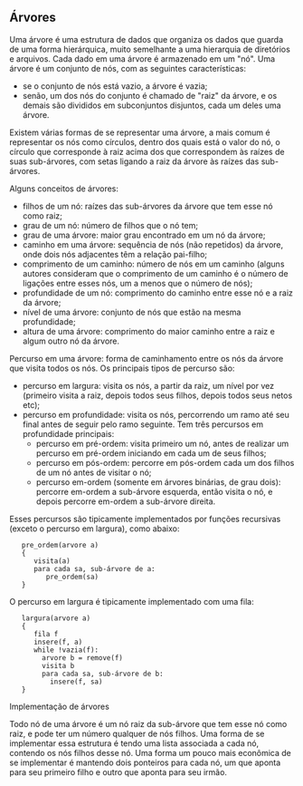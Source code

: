 ## Árvores

Uma árvore é uma estrutura de dados que organiza os dados que guarda de uma forma hierárquica, muito semelhante a uma hierarquia de diretórios e arquivos.
Cada dado em uma árvore é armazenado em um "nó".
Uma árvore é um conjunto de nós, com as seguintes características:
- se o conjunto de nós está vazio, a árvore é vazia;
- senão, um dos nós do conjunto é chamado de "raiz" da árvore, e os demais são divididos em subconjuntos disjuntos, cada um deles uma árvore.

Existem várias formas de se representar uma árvore, a mais comum é representar os nós como círculos, dentro dos quais está o valor do nó, o círculo que corresponde à raiz acima dos que correspondem às raízes de suas sub-árvores, com setas ligando a raiz da árvore às raízes das sub-árvores.

Alguns conceitos de árvores:
- filhos de um nó: raízes das sub-árvores da árvore que tem esse nó como raiz;
- grau de um nó: número de filhos que o nó tem;
- grau de uma árvore: maior grau encontrado em um nó da árvore;
- caminho em uma árvore: sequência de nós (não repetidos) da árvore, onde dois nós adjacentes têm a relação pai-filho;
- comprimento de um caminho: número de nós em um caminho (alguns autores consideram que o comprimento de um caminho é o número de ligações entre esses nós, um a menos que o número de nós);
- profundidade de um nó: comprimento do caminho entre esse nó e a raiz da árvore;
- nível de uma árvore: conjunto de nós que estão na mesma profundidade;
- altura de uma árvore: comprimento do maior caminho entre a raiz e algum outro nó da árvore.

Percurso em uma árvore: forma de caminhamento entre os nós da árvore que visita todos os nós. Os principais tipos de percurso são:
- percurso em largura: visita os nós, a partir da raiz, um nível por vez (primeiro visita a raiz, depois todos seus filhos, depois todos seus netos etc);
- percurso em profundidade: visita os nós, percorrendo um ramo até seu final antes de seguir pelo ramo seguinte. Tem três percursos em profundidade principais:
   - percurso em pré-ordem: visita primeiro um nó, antes de realizar um percurso em pré-ordem iniciando em cada um de seus filhos;
   - percurso em pós-ordem: percorre em pós-ordem cada um dos filhos de um nó antes de visitar o nó;
   - percurso em-ordem (somente em árvores binárias, de grau dois): percorre em-ordem a sub-árvore esquerda, então visita o nó, e depois percorre em-ordem a sub-árvore direita.

Esses percursos são tipicamente implementados por funções recursivas (exceto o percurso em largura), como abaixo:
```
   pre_ordem(arvore a)
   {
      visita(a)
      para cada sa, sub-árvore de a:
         pre_ordem(sa)
   }
```
O percurso em largura é tipicamente implementado com uma fila:
```
   largura(arvore a)
   {
      fila f
      insere(f, a)
      while !vazia(f):
        arvore b = remove(f)
        visita b
        para cada sa, sub-árvore de b:
          insere(f, sa)
   }
```
Implementação de árvores

Todo nó de uma árvore é um nó raiz da sub-árvore que tem esse nó como raiz, e pode ter um número qualquer de nós filhos. Uma forma de se implementar essa estrutura é tendo uma lista associada a cada nó, contendo os nós filhos desse nó.
Uma forma um pouco mais econômica de se implementar é mantendo dois ponteiros para cada nó, um que aponta para seu primeiro filho e outro que aponta para seu irmão.
